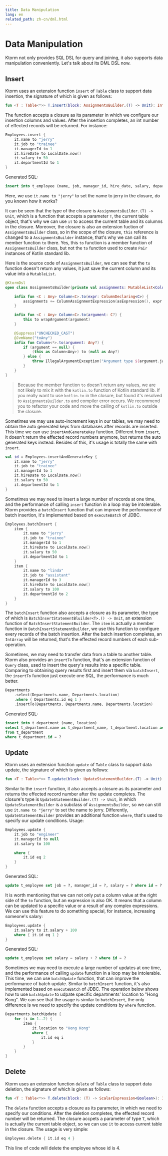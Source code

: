 ```yaml
---
title: Data Manipulation
lang: en
related_path: zh-cn/dml.html
---
```


# Data Manipulation

Ktorm not only provides SQL DSL for query and joining, it also supports data manipulation conveniently. Let's talk about its DML DSL now. 

## Insert

Ktorm uses an extension function `insert` of `Table` class to support data insertion, the signature of which is given as follows: 

```kotlin
fun <T : Table<*>> T.insert(block: AssignmentsBuilder.(T) -> Unit): Int
```

The function accepts a closure as its parameter in which we configure our insertion columns and values. After the insertion completes, an int number of effected records will be returned. For instance: 

```kotlin
Employees.insert {
    it.name to "jerry"
    it.job to "trainee"
    it.managerId to 1
    it.hireDate to LocalDate.now()
    it.salary to 50
    it.departmentId to 1
}
```

Generated SQL: 

```sql
insert into t_employee (name, job, manager_id, hire_date, salary, department_id) values (?, ?, ?, ?, ?, ?) 
```

Here, we use `it.name to "jerry"` to set the name to jerry in the closure, do you known how it works? 

It can be seen that the type of the closure is `AssignmentsBuilder.(T) -> Unit`, which is a function that accepts a parameter `T`, the current table object, that's why we can use `it` to access the current table and its columns in the closure. Moreover, the closure is also an extension fuction of `AssignmentsBuilder` class, so in the scope of the closure, `this` reference is changed to a `AssignmentsBuilder` instance, that's why we can call its member function `to` there. Yes, this `to` function is a member function of `AssignmentsBuilder` class, but not the `to` function used to create `Pair` instances of Kotlin standard lib. 

Here is the source code of `AssignmentsBuilder`, we can see that the `to` function doesn't return any values, it just save the current column and its value into a `MutableList`.

```kotlin
@KtormDsl
open class AssignmentsBuilder(private val assignments: MutableList<ColumnAssignmentExpression<*>>) {

    infix fun <C : Any> Column<C>.to(expr: ColumnDeclaring<C>) {
        assignments += ColumnAssignmentExpression(asExpression(), expr.asExpression())
    }

    infix fun <C : Any> Column<C>.to(argument: C?) {
        this to wrapArgument(argument)
    }

    @Suppress("UNCHECKED_CAST")
    @JvmName("toAny")
    infix fun Column<*>.to(argument: Any?) {
        if (argument == null) {
            (this as Column<Any>) to (null as Any?)
        } else {
            throw IllegalArgumentException("Argument type ${argument.javaClass.name} cannot assign to ${sqlType.typeName}")
        }
    }
}
```

> Because the member function `to` doesn't return any values, we are not likely to mix it with the `kotlin.to` function of Kotlin standard lib. If you really want to use `kotlin.to` in the closure, but found it's resolved to `AssignmentsBuilder.to` and compiler error occurs. We recommend you to refactor your code and move the calling of `kotlin.to` outside the closure. 

Sometimes we may use auto-increment keys in our tables, we may need to obtain the auto generated keys from databases after records are inserted. This time we can use `insertAndGenerateKey` function. Different from `insert`, it doesn't return the effected record numbers anymore, but returns the auto generated keys instead. Besides of this, it's usage is totally the same with `insert`. 

```kotlin
val id = Employees.insertAndGenerateKey {
    it.name to "jerry"
    it.job to "trainee"
    it.managerId to 1
    it.hireDate to LocalDate.now()
    it.salary to 50
    it.departmentId to 1
}
```

Sometimes we may need to insert a large number of records at one time, and the performance of calling `insert` function in a loop may be intolerable. Ktorm provides a `batchInsert` function that can improve the performance of batch insertion, it's implemented based on `executeBatch` of JDBC. 

```kotlin
Employees.batchInsert {
    item {
        it.name to "jerry"
        it.job to "trainee"
        it.managerId to 1
        it.hireDate to LocalDate.now()
        it.salary to 50
        it.departmentId to 1
    }
    item {
        it.name to "linda"
        it.job to "assistant"
        it.managerId to 3
        it.hireDate to LocalDate.now()
        it.salary to 100
        it.departmentId to 2
    }
}
```

The `batchInsert` function also accepts a closure as its parameter, the type of which is `BatchInsertStatementBluilder<T>.() -> Unit`, an extension function of `BatchInsertStatementBuilder`. The `item` is actually a member function in `BatchInsertStatementBuilder`, we use this function to configure every records of the batch insertion. After the batch insertion completes, an `IntArray` will be returned, that's the effected record numbers of each sub-operation. 

Sometimes, we may need to transfer data from a table to another table. Ktorm also provides an `insertTo` function, that's an extension function of `Query` class, used to insert the query's results into a specific table. Comparing to obtaining query results first and insert them via `batchInsert`, the `insertTo` function just execute one SQL, the performance is much better. 

```kotlin
Departments
    .select(Departments.name, Departments.location)
    .where { Departments.id eq 1 }
    .insertTo(Departments, Departments.name, Departments.location)
```

Generated SQL: 

```sql
insert into t_department (name, location) 
select t_department.name as t_department_name, t_department.location as t_department_location 
from t_department 
where t_department.id = ? 
```

## Update

Ktorm uses an extension function `update` of `Table` class to support data update, the signature of which is given as follows: 

```kotlin
fun <T : Table<*>> T.update(block: UpdateStatementBuilder.(T) -> Unit): Int
```

Similar to the `insert` function, it also accepts a closure as its parameter and returns the effected record number after the update completes. The closure's type is `UpdateStatementBuilder.(T) -> Unit`, in which `UpdateStatementBuilder` is a subclass of `AssignmentsBuilder`, so we can still use `it.name to "jerry"` to set the name to jerry. Differently, `UpdateStatementBuilder` provides an additional function `where`, that's used to specify our update conditions. Usage: 

```kotlin
Employees.update {
    it.job to "engineer"
    it.managerId to null
    it.salary to 100

    where {
        it.id eq 2
    }
}
```

Generated SQL: 

```sql
update t_employee set job = ?, manager_id = ?, salary = ? where id = ? 
```

It is worth mentioning that we can not only put a column value at the right side of the `to` function, but an expression is also OK. It means that a column can be updated to a specific value or a result of any complex expressions. We can use this feature to do something special, for instance, increasing someone's salary: 

```kotlin
Employees.update {
    it.salary to it.salary + 100
    where { it.id eq 1 }
}
```

Generated SQL: 

```sql
update t_employee set salary = salary + ? where id = ? 
```

Sometimes we may need to execute a large number of updates at one time, and the performance of calling `update` function in a loop may be intolerable. This time, we can use `batchUpdate` function, that can improve the performance of batch update. Similar to `batchInsert` function, it's also implemented based on `executeBatch` of JDBC. The operation below shows how to use `batchUpdate` to udpate specific departments' location to "Hong Kong". We can see that the usage is similar to `batchInsert`, the only difference is we need to specify the update conditions by `where` function. 

```kotlin
Departments.batchUpdate {
    for (i in 1..2) {
        item {
            it.location to "Hong Kong"
            where {
                it.id eq i
            }
        }
    }
}
```

## Delete

Ktorm uses an extension function `delete` of `Table` class to support data deletion, the signature of which is given as follows: 

```kotlin
fun <T : Table<*>> T.delete(block: (T) -> ScalarExpression<Boolean>): Int
```

The `delete` function accepts a closure as its parameter, in which we need to specify our conditions. After the deletion completes, the effected record number will be returned. The closure accpets a parameter of type `T`, which is actually the current table object, so we can use `it` to access current table in the closure. The usage is very simple: 

```kotlin
Employees.delete { it.id eq 4 }
```

This line of code will delete the employee whose id is 4. 